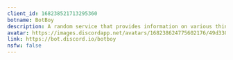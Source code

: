 ```yaml
---
client_id: 168238521713295360
botname: BotBoy
description: A random service that provides information on various things
avatar: https://images.discordapp.net/avatars/168238624775602176/49d33043901ac93ef15e144d2713bc32.png
link: https://bot.discord.io/botboy
nsfw: false
---
```

